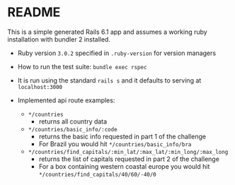 # README

This is a simple generated Rails 6.1 app and assumes a working ruby installation with bundler 2 installed.


* Ruby version `3.0.2` specified in `.ruby-version` for version managers

* How to run the test suite: `bundle exec rspec`

* It is run using the standard `rails s` and it defaults to serving at `localhost:3000`

* Implemented api route examples:
  * `*/countries` 
    * returns all country data
  * `*/countries/basic_info/:code`
    * returns the basic info requested in part 1 of the challenge
    * For Brazil you would hit `*/countries/basic_info/bra`
  * `*/countries/find_capitals/:min_lat/:max_lat/:min_long/:max_long` 
    * returns the list of capitals requested in part 2 of the challenge
    * For a box containing western coastal europe you would hit `*/countries/find_capitals/40/60/-40/0` 
